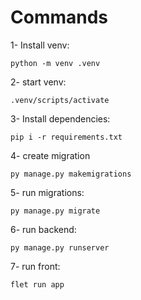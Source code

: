 # Commands

1- Install venv: 
```
python -m venv .venv
```

2- start venv:
```
.venv/scripts/activate
```

3- Install dependencies:
```
pip i -r requirements.txt
```

4- create migration
```
py manage.py makemigrations
```

5- run migrations:
```
py manage.py migrate
```

6- run backend:
```
py manage.py runserver
```

7- run front: 
```
flet run app
```



